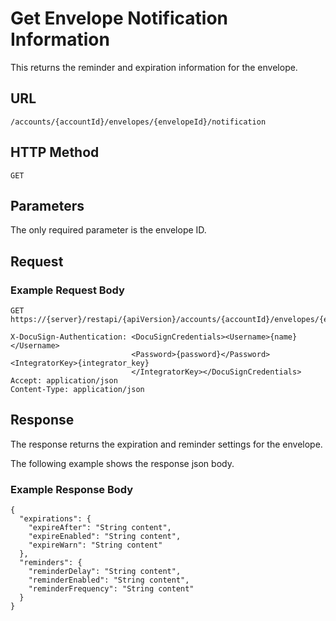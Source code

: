 # Get Envelope Notification Information

This returns the reminder and expiration information for the envelope.

## URL

    /accounts/{accountId}/envelopes/{envelopeId}/notification

## HTTP Method

    GET

## Parameters

The only required parameter is the envelope ID.

## Request

### Example Request Body

    GET https://{server}/restapi/{apiVersion}/accounts/{accountId}/envelopes/{envelopeId}/notification
    
    X-DocuSign-Authentication: <DocuSignCredentials><Username>{name}</Username>
                               <Password>{password}</Password><IntegratorKey>{integrator_key}
                               </IntegratorKey></DocuSignCredentials>
    Accept: application/json
    Content-Type: application/json

## Response

The response returns the expiration and reminder settings for the envelope.

The following example shows the response json body.

### Example Response Body

    {
      "expirations": {
        "expireAfter": "String content",
        "expireEnabled": "String content",
        "expireWarn": "String content"
      },
      "reminders": {
        "reminderDelay": "String content",
        "reminderEnabled": "String content",
        "reminderFrequency": "String content"
      }
    }
